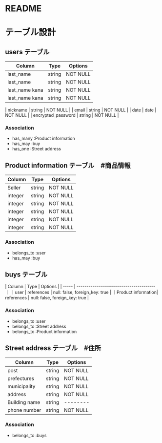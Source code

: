 # README

# テーブル設計

##  users テーブル

| Column    | Type   | Options     |
| --------  | ------ | ----------- |
| last_name | string | NOT NULL    |
| last_name |  string | NOT NULL   |
| last_name kana | string | NOT NULL   |
| last_name kana|  string | NOT NULL   |





| nickname  |  string | NOT NULL   |
| email     | string  | NOT NULL   |
| date      | date | NOT NULL    |
| encrypted_password  | string  | NOT NULL   | 

###   Association

- has_many   :Product information
- has_may    :buy
- has_one    :Street address




##  Product information テーブル　#商品情報

|        Column    | Type   | Options     |
| ---------------  | ------ | ----------- |
| Seller   | string | NOT NULL    |
| integer  | string | NOT NULL    |
| integer  | string | NOT NULL    |
| integer  | string | NOT NULL    |
| integer  | string | NOT NULL    |
| integer  | string | NOT NULL    |



###   Association

- belongs_to :user
- has_may :buy






##          buys テーブル
| Column  | Type       |             Options            |
| -----   | ----------------------------------------｜ 
｜user  | references | null: false, foreign_key: true |
｜Product information| references | null: false, foreign_key: true |

###   Association

- belongs_to :user
- belongs_to :Street address
- belongs_to :Product information



##  Street address テーブル　#住所
| Column  | Type       |             Options            |
| -----   | ---------- | -------------------------------|
| post    | string | NOT NULL    |
| prefectures    | string | NOT NULL    |
| municipality   | string | NOT NULL    |
| address        | string | NOT NULL    |
| Building name  | string | --------    |
| phone number   | string| NOT NULL | 

### Association

- belongs_to :buys
